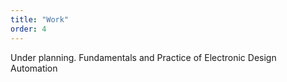 ```yaml
---
title: "Work"
order: 4
---
```

Under planning. Fundamentals and Practice of Electronic Design Automation 